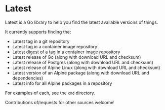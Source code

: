 # Latest

Latest is a Go library to help you find the latest available versions of things.

It currently supports finding the:

 - Latest tag in a git repository
 - Latest tag in a container image repository
 - Latest digest of a tag in a container image repository
 - Latest release of Go (along with download URL and checksum)
 - Latest release of Postgres (along with download URL and checksum)
 - Latest release of Alpine Linux (along with download URL and checksum)
 - Latest version of an Alpine package (along with download URL and dependencies)
 - Latest info for all Alpine packages in a repository

For examples of each, see the `cmd` directory.

Contributions of/requests for other sources welcome!
